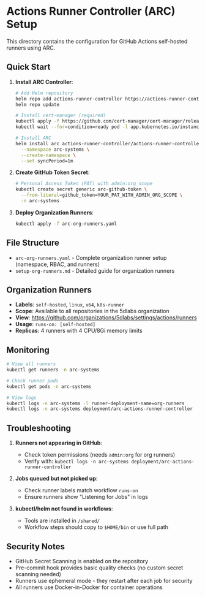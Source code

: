 # Actions Runner Controller (ARC) Setup

This directory contains the configuration for GitHub Actions self-hosted runners using ARC.

## Quick Start

1. **Install ARC Controller**:
   ```bash
   # Add Helm repository
   helm repo add actions-runner-controller https://actions-runner-controller.github.io/actions-runner-controller
   helm repo update

   # Install cert-manager (required)
   kubectl apply -f https://github.com/cert-manager/cert-manager/releases/download/v1.14.0/cert-manager.yaml
   kubectl wait --for=condition=ready pod -l app.kubernetes.io/instance=cert-manager -n cert-manager --timeout=300s

   # Install ARC
   helm install arc actions-runner-controller/actions-runner-controller \
     --namespace arc-systems \
     --create-namespace \
     --set syncPeriod=1m
   ```

2. **Create GitHub Token Secret**:
   ```bash
   # Personal Access Token (PAT) with admin:org scope
   kubectl create secret generic arc-github-token \
     --from-literal=github_token=YOUR_PAT_WITH_ADMIN_ORG_SCOPE \
     -n arc-systems
   ```

3. **Deploy Organization Runners**:
   ```bash
   kubectl apply -f arc-org-runners.yaml
   ```

## File Structure

- `arc-org-runners.yaml` - Complete organization runner setup (namespace, RBAC, and runners)
- `setup-org-runners.md` - Detailed guide for organization runners

## Organization Runners

- **Labels**: `self-hosted`, `linux`, `x64`, `k8s-runner`
- **Scope**: Available to all repositories in the 5dlabs organization
- **View**: https://github.com/organizations/5dlabs/settings/actions/runners
- **Usage**: `runs-on: [self-hosted]`
- **Replicas**: 4 runners with 4 CPU/8Gi memory limits

## Monitoring

```bash
# View all runners
kubectl get runners -n arc-systems

# Check runner pods
kubectl get pods -n arc-systems

# View logs
kubectl logs -n arc-systems -l runner-deployment-name=org-runners
kubectl logs -n arc-systems deployment/arc-actions-runner-controller
```

## Troubleshooting

1. **Runners not appearing in GitHub**:
   - Check token permissions (needs `admin:org` for org runners)
   - Verify with: `kubectl logs -n arc-systems deployment/arc-actions-runner-controller`

2. **Jobs queued but not picked up**:
   - Check runner labels match workflow `runs-on`
   - Ensure runners show "Listening for Jobs" in logs

3. **kubectl/helm not found in workflows**:
   - Tools are installed in `/shared/`
   - Workflow steps should copy to `$HOME/bin` or use full path

## Security Notes

- GitHub Secret Scanning is enabled on the repository
- Pre-commit hook provides basic quality checks (no custom secret scanning needed)
- Runners use ephemeral mode - they restart after each job for security
- All runners use Docker-in-Docker for container operations